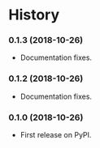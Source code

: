# History

### 0.1.3 (2018-10-26)

* Documentation fixes.

### 0.1.2 (2018-10-26)

* Documentation fixes.

### 0.1.0 (2018-10-26)

* First release on PyPI.
